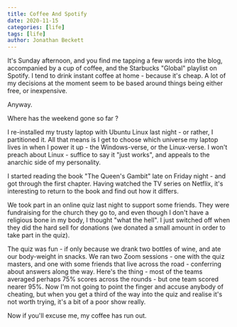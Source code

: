 ```yaml
---
title: Coffee And Spotify
date: 2020-11-15
categories: [life]
tags: [life]
author: Jonathan Beckett
---
```


It's Sunday afternoon, and you find me tapping a few words into the blog, accompanied by a cup of coffee, and the Starbucks "Global" playlist on Spotify. I tend to drink instant coffee at home - because it's cheap. A lot of my decisions at the moment seem to be based around things being either free, or inexpensive.

Anyway.

Where has the weekend gone so far ?

I re-installed my trusty laptop with Ubuntu Linux last night - or rather, I partitioned it. All that means is I get to choose which universe my laptop lives in when I power it up - the Windows-verse, or the Linux-verse. I won't preach about Linux - suffice to say it "just works", and appeals to the anarchic side of my personality.

I started reading the book "The Queen's Gambit" late on Friday night - and got through the first chapter. Having watched the TV series on Netflix, it's interesting to return to the book and find out how it differs.

We took part in an online quiz last night to support some friends. They were fundraising for the church they go to, and even though I don't have a religious bone in my body, I thought "what the hell". I just switched off when they did the hard sell for donations (we donated a small amount in order to take part in the quiz).

The quiz was fun - if only because we drank two bottles of wine, and ate our body-weight in snacks. We ran two Zoom sessions - one with the quiz masters, and one with some friends that live across the road - conferring about answers along the way. Here's the thing - most of the teams averaged perhaps 75% scores across the rounds - but one team scored nearer 95%. Now I'm not going to point the finger and accuse anybody of cheating, but when you get a third of the way into the quiz and realise it's not worth trying, it's a bit of a poor show really.

Now if you'll excuse me, my coffee has run out.